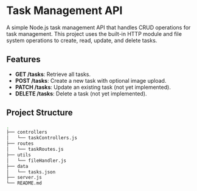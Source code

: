 # Task Management API

A simple Node.js task management API that handles CRUD operations for task management. This project uses the built-in HTTP module and file system operations to create, read, update, and delete tasks.

## Features

- **GET /tasks**: Retrieve all tasks.
- **POST /tasks**: Create a new task with optional image upload.
- **PATCH /tasks**: Update an existing task (not yet implemented).
- **DELETE /tasks**: Delete a task (not yet implemented).

## Project Structure

```bash
.
├── controllers
│   └── taskControllers.js
├── routes
│   └── taskRoutes.js
├── utils
│   └── fileHandler.js
├── data
│   └── tasks.json
├── server.js
└── README.md
